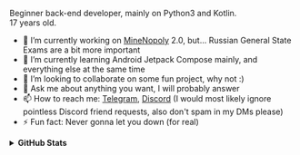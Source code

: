 Beginner back-end developer, mainly on Python3 and Kotlin.  
17 years old.
 
- 🔭 I’m currently working on [MineNopoly](https://github.com/KruASe76/MineNopoly) 2.0, but... Russian General State Exams are a bit more important
- 🌱 I’m currently learning Android Jetpack Compose mainly, and everything else at the same time
- 👯 I’m looking to collaborate on some fun project, why not :)
- 💬 Ask me about anything you want, I will probably answer
- 📫 How to reach me: [Telegram](https://t.me/KruASe), [Discord](https://discordapp.com/users/689766059712315414)
  (I would most likely ignore pointless Discord friend requests, also don't spam in my DMs please)
- ⚡ Fun fact: Never gonna let you down (for real)

<details>
  <summary><b>GitHub Stats</b></summary>
  <a href="https://github.com/anuraghazra/github-readme-stats">
    <img align="center" src="https://github-readme-stats.kruase.vercel.app/api?username=KruASe76&show_icons=true&theme=monokai">
    <img align="center" src="https://github-readme-stats.kruase.vercel.app/api/top-langs/?username=KruASe76&layout=donut&show_icons=true&theme=monokai&exclude_repo=typing-trainer,.dotfiles,ies&hide=roff">
  </a>
</details>
